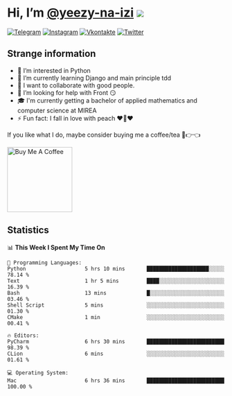 # Hi, I’m [@yeezy-na-izi](https://github.com/yeezy-na-izi/) ![](https://visitor-badge.glitch.me/badge?page_id=yeezy-na-izi.yeezy-na-izi)

[![Telegram](https://img.shields.io/badge/Telegram-262424?style=for-the-badge&logo=Telegram)](https://t.me/yeezy_na_izi)
[![Instagram](https://img.shields.io/badge/Instagram-262424?style=for-the-badge&logo=Instagram)](https://www.instagram.com/yeezy_na_izi)
[![Vkontakte](https://img.shields.io/badge/VK-262424?style=for-the-badge&logo=Vk&logoColor=0077FF)](https://vk.com/yeezy_na_izi)
[![Twitter](https://img.shields.io/badge/Twitter-262424?style=for-the-badge&logo=Twitter)](https://twitter.com/yeezynaizi)

## Strange information
  
- 👀 I’m interested in Python
- 🌱 I’m currently learning Django and main principle tdd
- 💞️ I want to collaborate with good people.
- 🤔 I’m looking for help with Front 😏
- 🎓 I'm currently getting a bachelor of applied mathematics and computer science at MIREA
- ⚡️ Fun fact: I fall in love with peach ❤️🍑❤️

If you like what I do, maybe consider buying me a coffee/tea 🥺👉👈

<a href="https://www.buymeacoffee.com/yeezynaizi" target="_blank"><img src="https://cdn.buymeacoffee.com/buttons/v2/default-red.png" alt="Buy Me A Coffee" width="150" ></a>

## Statistics

<!--START_SECTION:waka-->
📊 **This Week I Spent My Time On** 

```text
💬 Programming Languages: 
Python                   5 hrs 10 mins       ████████████████████░░░░░   78.14 % 
Text                     1 hr 5 mins         ████░░░░░░░░░░░░░░░░░░░░░   16.39 % 
Bash                     13 mins             █░░░░░░░░░░░░░░░░░░░░░░░░   03.46 % 
Shell Script             5 mins              ░░░░░░░░░░░░░░░░░░░░░░░░░   01.30 % 
CMake                    1 min               ░░░░░░░░░░░░░░░░░░░░░░░░░   00.41 % 

🔥 Editors: 
PyCharm                  6 hrs 30 mins       █████████████████████████   98.39 % 
CLion                    6 mins              ░░░░░░░░░░░░░░░░░░░░░░░░░   01.61 % 

💻 Operating System: 
Mac                      6 hrs 36 mins       █████████████████████████   100.00 % 
```


<!--END_SECTION:waka-->

